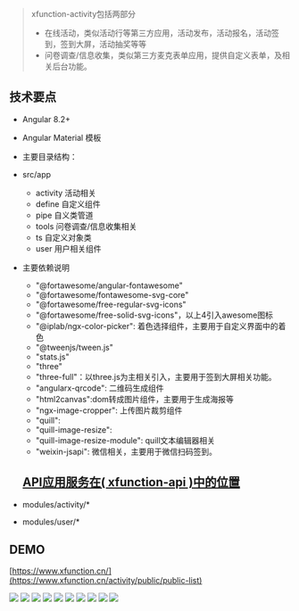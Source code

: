 
> xfunction-activity包括两部分
> * 在线活动，类似活动行等第三方应用，活动发布，活动报名，活动签到，签到大屏，活动抽奖等等
> * 问卷调查/信息收集，类似第三方麦克表单应用，提供自定义表单，及相关后台功能。

## 技术要点
* Angular 8.2+
* Angular Material 模板
*  主要目录结构：
  * src/app
    * activity 活动相关
    * define 自定义组件
    * pipe 自义类管道
    * tools 问卷调查/信息收集相关
    * ts 自定义对象类
    * user 用户相关组件
* 主要依赖说明
    * "@fortawesome/angular-fontawesome"
    * "@fortawesome/fontawesome-svg-core"
    * "@fortawesome/free-regular-svg-icons"
    * "@fortawesome/free-solid-svg-icons"，以上4引入awesome图标
    * "@iplab/ngx-color-picker": 着色选择组件，主要用于自定义界面中的着色
    * "@tweenjs/tween.js"
    * "stats.js"
    * "three"
    * "three-full"：以three.js为主相关引入，主要用于签到大屏相关功能。
    * "angularx-qrcode": 二维码生成组件
    * "html2canvas":dom转成图片组件，主要用于生成海报等
    * "ngx-image-cropper": 上传图片裁剪组件
    * "quill": 
    * "quill-image-resize": 
    * "quill-image-resize-module": quill文本编辑器相关
    * "weixin-jsapi": 微信相关，主要用于微信扫码签到。

  ## [API应用服务在( xfunction-api )中的位置](https://github.com/KelvinDong/xfunction-api)

* modules/activity/* 
* modules/user/*

## DEMO

[https://www.xfunction.cn/](https://www.xfunction.cn/activity/public/public-list)

 
![](https://acebridge2019.oss-cn-shanghai.aliyuncs.com/201910/x/%E5%BE%AE%E4%BF%A1%E6%88%AA%E5%9B%BE_20200609102706.png)
![](https://acebridge2019.oss-cn-shanghai.aliyuncs.com/201910/x/%E5%BE%AE%E4%BF%A1%E6%88%AA%E5%9B%BE_20200609102757.png)
![](https://acebridge2019.oss-cn-shanghai.aliyuncs.com/201910/x/%E5%BE%AE%E4%BF%A1%E6%88%AA%E5%9B%BE_20200609102852.png)
![](https://acebridge2019.oss-cn-shanghai.aliyuncs.com/201910/x/%E5%BE%AE%E4%BF%A1%E6%88%AA%E5%9B%BE_20200609102908.png)
![](https://acebridge2019.oss-cn-shanghai.aliyuncs.com/201910/x/%E5%BE%AE%E4%BF%A1%E6%88%AA%E5%9B%BE_20200609102929.png)
![](https://acebridge2019.oss-cn-shanghai.aliyuncs.com/201910/x/%E5%BE%AE%E4%BF%A1%E6%88%AA%E5%9B%BE_20200609102943.png)
![](https://acebridge2019.oss-cn-shanghai.aliyuncs.com/201910/x/%E5%BE%AE%E4%BF%A1%E6%88%AA%E5%9B%BE_20200609102959.png)
![](https://acebridge2019.oss-cn-shanghai.aliyuncs.com/201910/x/%E5%BE%AE%E4%BF%A1%E6%88%AA%E5%9B%BE_20200609103015.png)
![](https://acebridge2019.oss-cn-shanghai.aliyuncs.com/201910/x/%E5%BE%AE%E4%BF%A1%E6%88%AA%E5%9B%BE_20200609103103.png)
![](https://acebridge2019.oss-cn-shanghai.aliyuncs.com/201910/x/%E5%BE%AE%E4%BF%A1%E6%88%AA%E5%9B%BE_20200609103119.png)